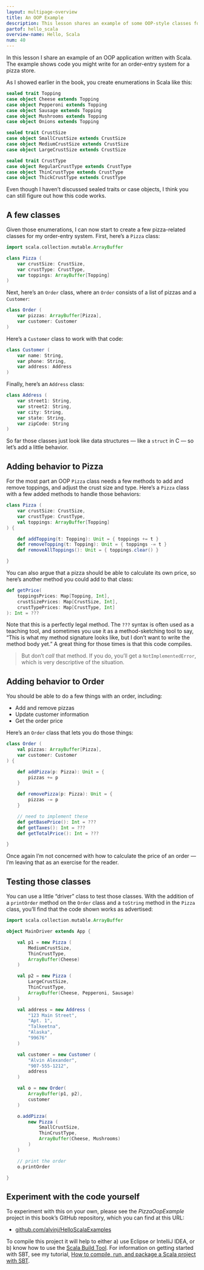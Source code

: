 ```yaml
---
layout: multipage-overview
title: An OOP Example
description: This lesson shares an example of some OOP-style classes for a pizza restaurant order entry system, including Pizza, Topping, and Order classes.
partof: hello_scala
overview-name: Hello, Scala
num: 40
---
```




In this lesson I share an example of an OOP application written with Scala. The example shows code you might write for an order-entry system for a pizza store.

As I showed earlier in the book, you create enumerations in Scala like this:

```scala
sealed trait Topping
case object Cheese extends Topping
case object Pepperoni extends Topping
case object Sausage extends Topping
case object Mushrooms extends Topping
case object Onions extends Topping

sealed trait CrustSize
case object SmallCrustSize extends CrustSize
case object MediumCrustSize extends CrustSize
case object LargeCrustSize extends CrustSize

sealed trait CrustType
case object RegularCrustType extends CrustType
case object ThinCrustType extends CrustType
case object ThickCrustType extends CrustType
```

Even though I haven’t discussed sealed traits or case objects, I think you can still figure out how this code works.



## A few classes

Given those enumerations, I can now start to create a few pizza-related classes for my order-entry system. First, here’s a `Pizza` class:

```scala
import scala.collection.mutable.ArrayBuffer

class Pizza (
    var crustSize: CrustSize,
    var crustType: CrustType,
    var toppings: ArrayBuffer[Topping]
)
```

Next, here’s an `Order` class, where an `Order` consists of a list of pizzas and a `Customer`:

```scala
class Order (
    var pizzas: ArrayBuffer[Pizza],
    var customer: Customer
)
```

Here’s a `Customer` class to work with that code:

```scala
class Customer (
    var name: String,
    var phone: String,
    var address: Address
)
```

Finally, here’s an `Address` class:

```scala
class Address (
    var street1: String,
    var street2: String,
    var city: String,
    var state: String,
    var zipCode: String
)
```

So far those classes just look like data structures — like a `struct` in C — so let’s add a little behavior.



## Adding behavior to Pizza

For the most part an OOP `Pizza` class needs a few methods to add and remove toppings, and adjust the crust size and type. Here’s a `Pizza` class with a few added methods to handle those behaviors:

```scala
class Pizza (
    var crustSize: CrustSize,
    var crustType: CrustType,
    val toppings: ArrayBuffer[Topping]
) {

    def addTopping(t: Topping): Unit = { toppings += t }
    def removeTopping(t: Topping): Unit = { toppings -= t }
    def removeAllToppings(): Unit = { toppings.clear() }

}
```

You can also argue that a pizza should be able to calculate its own price, so here’s another method you could add to that class:

```scala
def getPrice(
    toppingsPrices: Map[Topping, Int],
    crustSizePrices: Map[CrustSize, Int],
    crustTypePrices: Map[CrustType, Int]
): Int = ???
```

Note that this is a perfectly legal method. The `???` syntax is often used as a teaching tool, and sometimes you use it as a method-sketching tool to say, “This is what my method signature looks like, but I don’t want to write the method body yet.” A great thing for those times is that this code compiles.

>But don’t *call* that method. If you do, you’ll get a `NotImplementedError`, which is very descriptive of the situation.



## Adding behavior to Order

You should be able to do a few things with an order, including:

- Add and remove pizzas
- Update customer information
- Get the order price

Here’s an `Order` class that lets you do those things:

```scala
class Order (
    val pizzas: ArrayBuffer[Pizza],
    var customer: Customer
) {

    def addPizza(p: Pizza): Unit = {
        pizzas += p
    }

    def removePizza(p: Pizza): Unit = {
        pizzas -= p
    }

    // need to implement these
    def getBasePrice(): Int = ???
    def getTaxes(): Int = ???
    def getTotalPrice(): Int = ???

}
```

Once again I’m not concerned with how to calculate the price of an order — I’m leaving that as an exercise for the reader.



## Testing those classes

You can use a little “driver” class to test those classes. With the addition of a `printOrder` method on the `Order` class and a `toString` method in the `Pizza` class, you’ll find that the code shown works as advertised:

```scala
import scala.collection.mutable.ArrayBuffer

object MainDriver extends App {

    val p1 = new Pizza (
        MediumCrustSize,
        ThinCrustType,
        ArrayBuffer(Cheese)
    )

    val p2 = new Pizza (
        LargeCrustSize,
        ThinCrustType,
        ArrayBuffer(Cheese, Pepperoni, Sausage)
    )

    val address = new Address (
        "123 Main Street",
        "Apt. 1",
        "Talkeetna",
        "Alaska",
        "99676"
    )

    val customer = new Customer (
        "Alvin Alexander",
        "907-555-1212",
        address
    )

    val o = new Order(
        ArrayBuffer(p1, p2),
        customer
    )

    o.addPizza(
        new Pizza (
            SmallCrustSize,
            ThinCrustType,
            ArrayBuffer(Cheese, Mushrooms)
        )
    )

    // print the order
    o.printOrder

}
```



## Experiment with the code yourself

To experiment with this on your own, please see the *PizzaOopExample* project in this book’s GitHub repository, which you can find at this URL:

- [github.com/alvinj/HelloScalaExamples](https://github.com/alvinj/HelloScalaExamples)

To compile this project it will help to either a) use Eclipse or IntelliJ IDEA, or b) know how to use the [Scala Build Tool](http://www.scala-sbt.org/). For information on getting started with SBT, see my tutorial, [How to compile, run, and package a Scala project with SBT](https://alvinalexander.com/scala/sbt-how-to-compile-run-package-scala-project).












